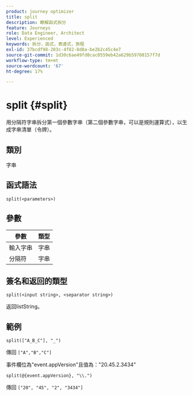 ```yaml
---
product: journey optimizer
title: split
description: 瞭解函式拆分
feature: Journeys
role: Data Engineer, Architect
level: Experienced
keywords: 拆分，函式，表達式，旅程
exl-id: 37bcdf98-203c-4f82-8d8a-be2b2c45c4e7
source-git-commit: 1d30c6ae49fd0cac0559eb42a629b59708157f7d
workflow-type: tm+mt
source-wordcount: '67'
ht-degree: 17%

---
```


# split {#split}

用分隔符字串拆分第一個參數字串（第二個參數字串，可以是規則運算式），以生成字串清單（令牌）。

## 類別

字串

## 函式語法

`split(<parameters>)`

## 參數

| 參數 | 類型 |
|-----------|------------------|
| 輸入字串 | 字串 |
| 分隔符 | 字串 |

## 簽名和返回的類型

`split(<input string>, <separator string>)`

返回listString。

## 範例

`split(["A_B_C"], "_")`

傳回 `["A","B","C"]`

事件欄位為&quot;event.appVersion&quot;且值為：&quot;20.45.2.3434&quot;

`split(@{event.appVersion}, "\\.")`

傳回 `["20", "45", "2", "3434"]`
